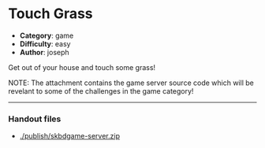 Touch Grass
======================

- **Category**: game
- **Difficulty**: easy
- **Author**: joseph

Get out of your house and touch some grass!

NOTE: The attachment contains the game server source code which will be revelant to some of the challenges in the game category!

---

### Handout files

- [./publish/skbdgame-server.zip](./publish/skbdgame-server.zip)
